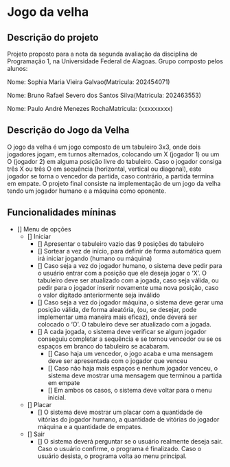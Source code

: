 # Jogo da velha
## Descrição do projeto
Projeto proposto para a nota da segunda avaliação da disciplina de Programação 1, na Universidade Federal de Alagoas. Grupo composto pelos alunos:

Nome: Sophia Maria Vieira Galvao(Matricula: 202454071)

Nome: Bruno Rafael Severo dos Santos Silva(Matricula: 202463553)

Nome: Paulo André Menezes RochaMatricula: (xxxxxxxxx) 


## Descrição do Jogo da Velha
O jogo da velha é um jogo composto de um tabuleiro 3x3, onde dois jogadores
jogam, em turnos alternados, colocando um X (jogador 1) ou um O (jogador 2) em
alguma posição livre do tabuleiro. Caso o jogador consiga três X ou três O em sequência
(horizontal, vertical ou diagonal), este jogador se torna o vencedor da partida, caso
contrário, a partida termina em empate. O projeto final consiste na implementação de
um jogo da velha tendo um jogador humano e a máquina como oponente.




## Funcionalidades míninas
- [] Menu de opções
    - [] Iniciar
        - [] Apresentar o tabuleiro vazio das 9 posições do tabuleiro
        - [] Sortear a vez de início, para definir de forma automática quem irá iniciar jogando (humano ou máquina)
        - [] Caso seja a vez do jogador humano, o sistema deve pedir para o usuário entrar com a posição que ele deseja jogar o ‘X’. O tabuleiro deve ser atualizado com a jogada, caso seja válida, ou pedir para o jogador inserir novamente uma nova posição, caso o valor digitado anteriormente seja inválido
        - [] Caso seja a vez do jogador máquina, o sistema deve gerar uma posição válida, de forma aleatória, (ou, se desejar, pode implementar uma maneira mais eficaz), onde deverá ser colocado o ‘O’. O tabuleiro deve ser atualizado com a jogada.
        - [] A cada jogada, o sistema deve verificar se algum jogador conseguiu completar a sequência e se tornou vencedor ou se os espaços em branco do tabuleiro se acabaram.
            - [] Caso haja um vencedor, o jogo acaba e uma mensagem deve ser apresentada com o jogador que venceu
            - [] Caso não haja mais espaços e nenhum jogador venceu, o sistema deve mostrar uma mensagem que terminou a partida em empate
            - [] Em ambos os casos, o sistema deve voltar para o menu inicial.
    - [] Placar
        - [] O sistema deve mostrar um placar com a quantidade de vitórias do jogador humano, a quantidade de vitórias do jogador máquina e a quantidade de empates.
    - [] Sair
        - [] O sistema deverá perguntar se o usuário realmente deseja sair. Caso o usuário confirme, o programa é finalizado. Caso o usuário desista, o programa volta ao menu principal.